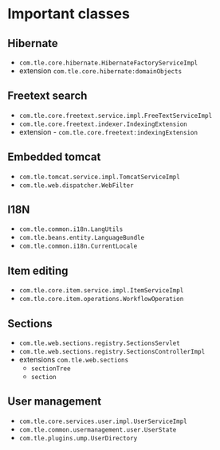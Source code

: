 # Important classes

## Hibernate

- `com.tle.core.hibernate.HibernateFactoryServiceImpl`
- extension `com.tle.core.hibernate:domainObjects`

## Freetext search

- `com.tle.core.freetext.service.impl.FreeTextServiceImpl`
- `com.tle.core.freetext.indexer.IndexingExtension`
- extension - `com.tle.core.freetext:indexingExtension`

## Embedded tomcat

- `com.tle.tomcat.service.impl.TomcatServiceImpl`
- `com.tle.web.dispatcher.WebFilter`

## I18N

- `com.tle.common.i18n.LangUtils`
- `com.tle.beans.entity.LanguageBundle`
- `com.tle.common.i18n.CurrentLocale`

## Item editing

- `com.tle.core.item.service.impl.ItemServiceImpl`
- `com.tle.core.item.operations.WorkflowOperation`

## Sections

- `com.tle.web.sections.registry.SectionsServlet`
- `com.tle.web.sections.registry.SectionsControllerImpl`
- extensions `com.tle.web.sections`
  - `sectionTree`
  - `section`

## User management

- `com.tle.core.services.user.impl.UserServiceImpl`
- `com.tle.common.usermanagement.user.UserState`
- `com.tle.plugins.ump.UserDirectory`
